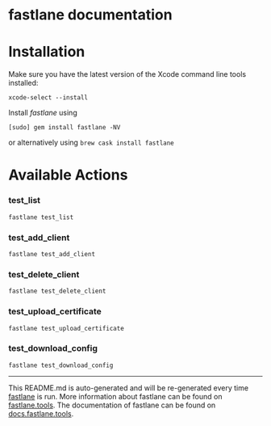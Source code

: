 fastlane documentation
================
# Installation

Make sure you have the latest version of the Xcode command line tools installed:

```
xcode-select --install
```

Install _fastlane_ using
```
[sudo] gem install fastlane -NV
```
or alternatively using `brew cask install fastlane`

# Available Actions
### test_list
```
fastlane test_list
```

### test_add_client
```
fastlane test_add_client
```

### test_delete_client
```
fastlane test_delete_client
```

### test_upload_certificate
```
fastlane test_upload_certificate
```

### test_download_config
```
fastlane test_download_config
```


----

This README.md is auto-generated and will be re-generated every time [fastlane](https://fastlane.tools) is run.
More information about fastlane can be found on [fastlane.tools](https://fastlane.tools).
The documentation of fastlane can be found on [docs.fastlane.tools](https://docs.fastlane.tools).
